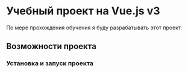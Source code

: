 # Учебный проект на Vue.js v3

По мере прохождения обучения я буду разрабатывать этот проект. 

## Возможности проекта

### Установка и запуск проекта